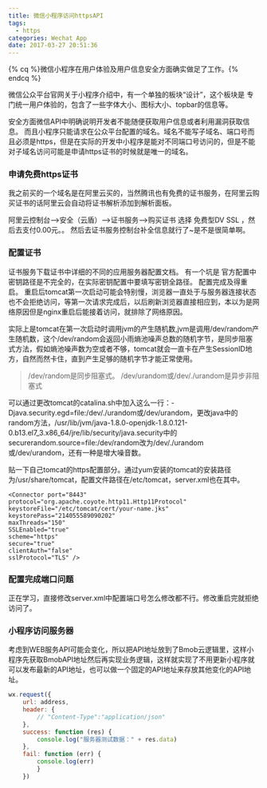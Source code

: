 ```yaml
---
title: 微信小程序访问httpsAPI
tags:
  - https
categories: Wechat App
date: 2017-03-27 20:51:36
---
```


{% cq %}微信小程序在用户体验及用户信息安全方面确实做足了工作。{% endcq %}

<!--more-->

微信公众平台官网关于小程序介绍中，有一个单独的板块“设计”，这个板块是
专门统一用户体验的，包含了一些字体大小、图标大小、topbar的信息等。

安全方面微信API中明确说明开发者不能随便获取用户信息或者利用漏洞获取信息。
而且小程序只能请求在公众平台配置的域名。域名不能写子域名、端口号而且必须是https，但是在实际的开发中小程序是能对不同端口号访问的，但是不能对子域名访问可能是申请https证书的时候就是唯一的域名。

### 申请免费https证书
我之前买的一个域名是在阿里云买的，当然腾讯也有免费的证书服务，在阿里云购买证书的话阿里云会自动将证书解析添加到解析面板。

阿里云控制台-->安全（云盾）-->证书服务-->购买证书
选择 免费型DV SSL ，然后去支付0.00元。。
然后去证书服务控制台补全信息就行了~是不是很简单啊。

### 配置证书
证书服务下载证书中详细的不同的应用服务器配置文档。
有一个坑是 官方配置中密钥路径是不完全的，在实际密钥配置中要填写密钥全路径。
配置完成及得重启。
重启后tomcat第一次启动可能会特别慢，浏览器一直处于与服务器连接状态也不会拒绝访问，等第一次请求完成后，以后刷新浏览器直接相应到，本以为是网络原因但是nginx重启后能接着访问，就排除了网络原因。

实际上是tomcat在第一次启动时调用jvm的产生随机数,jvm是调用/dev/random产生随机数，这个/dev/random会返回小雨熵池噪声总数的随机字节，是同步阻塞式方法，假如熵池噪声数为空或者不够，tomcat就会一直卡在产生SessionID地方，自然而然卡住，直到产生足够的随机字节才能正常使用。

> /dev/random是同步阻塞式。
> /dev/urandom或/dev/./urandom是异步非阻塞式

可以通过更改tomcat的catalina.sh中加入这么一行：-Djava.security.egd=file:/dev/./urandom或/dev/urandom，更改java中的random方法，/usr/lib/jvm/java-1.8.0-openjdk-1.8.0.121-0.b13.el7_3.x86_64/jre/lib/security/java.security中的securerandom.source=file:/dev/random改为/dev/./urandom或/dev/urandom，还有一种是增大噪音数。

贴一下自己tomcat的https配置部分。通过yum安装的tomcat的安装路径为/usr/share/tomcat，配置文件路径在/etc/tomcat，server.xml也在其中。
``` 
<Connector port="8443"
protocol="org.apache.coyote.http11.Http11Protocol"
keystoreFile="/etc/tomcat/cert/your-name.jks"
keystorePass="214055589090202"
maxThreads="150"
SSLEnabled="true"
scheme="https"
secure="true"
clientAuth="false"
sslProtocol="TLS" />
```

### 配置完成端口问题
正在学习，直接修改server.xml中配置端口号怎么修改都不行。修改重启完就拒绝访问了。

### 小程序访问服务器
考虑到WEB服务API可能会变化，所以把API地址放到了Bmob云逻辑里，这样小程序先获取BmobAPI地址然后再实现业务逻辑，这样就实现了不用更新小程序就可以发布最新的API地址，也可以做一个固定的API地址来存放其他变化的API地址。
```js
wx.request({
    url: address,
    header: {
        // "Content-Type":"application/json"
    },
    success: function (res) {
        console.log("服务器测试数据：" + res.data)
    },
    fail: function (err) {
        console.log(err)
        }
    })
```
